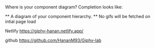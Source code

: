 Where is your component diagram?
 Completion looks like:
 
** A diagram of your component hierarchy.
** No gifs will be fetched on intial page load


Netlify
https://giphy-hanan.netlify.app/

github
https://github.com/HananM93/Giphy-lab